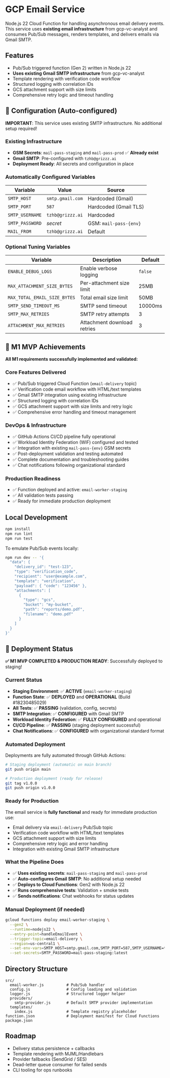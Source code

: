 # GCP Email Service

Node.js 22 Cloud Function for handling asynchronous email delivery events. This service uses **existing email infrastructure** from gcp-vc-analyst and consumes Pub/Sub messages, renders templates, and delivers emails via Gmail SMTP.

## Features

- Pub/Sub triggered function (Gen 2) written in Node.js 22
- **Uses existing Gmail SMTP infrastructure** from gcp-vc-analyst
- Template rendering with verification code workflow
- Structured logging with correlation IDs
- GCS attachment support with size limits
- Comprehensive retry logic and timeout handling

## 🔧 **Configuration (Auto-configured)**

**IMPORTANT**: This service uses existing SMTP infrastructure. No additional setup required!

### Existing Infrastructure
- **GSM Secrets**: `mail-pass-staging` and `mail-pass-prod` ✅ **Already exist**
- **Gmail SMTP**: Pre-configured with `tzhb@grizzz.ai`
- **Deployment Ready**: All secrets and configuration in place

### Automatically Configured Variables

| Variable | Value | Source |
|----------|-------|--------|
| `SMTP_HOST` | `smtp.gmail.com` | Hardcoded (Gmail) |
| `SMTP_PORT` | `587` | Hardcoded (Gmail TLS) |
| `SMTP_USERNAME` | `tzhb@grizzz.ai` | Hardcoded |
| `SMTP_PASSWORD` | *secret* | GSM: `mail-pass-{env}` |
| `MAIL_FROM` | `tzhb@grizzz.ai` | Default |

### Optional Tuning Variables

| Variable | Description | Default |
|----------|-------------|---------|
| `ENABLE_DEBUG_LOGS` | Enable verbose logging | `false` |
| `MAX_ATTACHMENT_SIZE_BYTES` | Per-attachment size limit | 25MB |
| `MAX_TOTAL_EMAIL_SIZE_BYTES` | Total email size limit | 50MB |
| `SMTP_SEND_TIMEOUT_MS` | SMTP send timeout | 10000ms |
| `SMTP_MAX_RETRIES` | SMTP retry attempts | 3 |
| `ATTACHMENT_MAX_RETRIES` | Attachment download retries | 3 |

## 🎯 **M1 MVP Achievements**

**All M1 requirements successfully implemented and validated:**

### **Core Features Delivered**
- ✅ Pub/Sub triggered Cloud Function (`email-delivery` topic)
- ✅ Verification code email workflow with HTML/text templates
- ✅ Gmail SMTP integration using existing infrastructure
- ✅ Structured logging with correlation IDs
- ✅ GCS attachment support with size limits and retry logic
- ✅ Comprehensive error handling and timeout management

### **DevOps & Infrastructure**
- ✅ GitHub Actions CI/CD pipeline fully operational
- ✅ Workload Identity Federation (WIF) configured and tested
- ✅ Integration with existing `mail-pass-{env}` GSM secrets
- ✅ Post-deployment validation and testing automated
- ✅ Complete documentation and troubleshooting guides
- ✅ Chat notifications following organizational standard

### **Production Readiness**
- ✅ Function deployed and active: `email-worker-staging`
- ✅ All validation tests passing
- ✅ Ready for immediate production deployment

## Local Development

```bash
npm install
npm run lint
npm run test
```

To emulate Pub/Sub events locally:

```bash
npm run dev -- '{
  "data": {
    "delivery_id": "test-123",
    "type": "verification_code",
    "recipient": "user@example.com",
    "template": "verification",
    "payload": { "code": "123456" },
    "attachments": [
      {
        "type": "gcs",
        "bucket": "my-bucket",
        "path": "reports/demo.pdf",
        "filename": "demo.pdf"
      }
    ]
  }
}'
```

## 🚀 **Deployment Status**

**✅ M1 MVP COMPLETED & PRODUCTION READY**: Successfully deployed to staging!

### **Current Status**
- **Staging Environment**: ✅ **ACTIVE** (`email-worker-staging`)
- **Function State**: ✅ **DEPLOYED** and **OPERATIONAL** (Build #18230485029)
- **All Tests**: ✅ **PASSING** (validation, config, secrets)
- **SMTP Integration**: ✅ **CONFIGURED** with Gmail SMTP
- **Workload Identity Federation**: ✅ **FULLY CONFIGURED** and operational
- **CI/CD Pipeline**: ✅ **PASSING** (staging deployment successful)
- **Chat Notifications**: ✅ **CONFIGURED** with organizational standard format

### Automated Deployment
Deployments are fully automated through GitHub Actions:

```bash
# Staging deployment (automatic on main branch)
git push origin main

# Production deployment (ready for release)
git tag v1.0.0
git push origin v1.0.0
```

### **Ready for Production**
The email service is **fully functional** and ready for immediate production use:
- Email delivery via `email-delivery` Pub/Sub topic
- Verification code workflow with HTML/text templates
- GCS attachment support with size limits
- Comprehensive retry logic and error handling
- Integration with existing Gmail SMTP infrastructure

### What the Pipeline Does
- ✅ **Uses existing secrets**: `mail-pass-staging` and `mail-pass-prod`
- ✅ **Auto-configures Gmail SMTP**: No additional setup needed
- ✅ **Deploys to Cloud Functions**: Gen2 with Node.js 22
- ✅ **Runs comprehensive tests**: Validation + smoke tests
- ✅ **Sends notifications**: Chat webhooks for status updates

### Manual Deployment (if needed)
```bash
gcloud functions deploy email-worker-staging \
  --gen2 \
  --runtime=nodejs22 \
  --entry-point=handleEmailEvent \
  --trigger-topic=email-delivery \
  --region=us-central1 \
  --set-env-vars=SMTP_HOST=smtp.gmail.com,SMTP_PORT=587,SMTP_USERNAME=tzhb@grizzz.ai \
  --set-secrets=SMTP_PASSWORD=mail-pass-staging:latest
```

## Directory Structure

```
src/
  email-worker.js          # Pub/Sub handler
  config.js                # Config loading and validation
  logger.js                # Structured logger helper
  providers/
    smtp-provider.js       # Default SMTP provider implementation
  templates/
    index.js               # Template registry placeholder
function.json              # Deployment manifest for Cloud Functions
package.json
```

## Roadmap

- Delivery status persistence + callbacks
- Template rendering with MJML/Handlebars
- Provider fallbacks (SendGrid / SES)
- Dead-letter queue consumer for failed sends
- CLI tooling for ops runbooks
